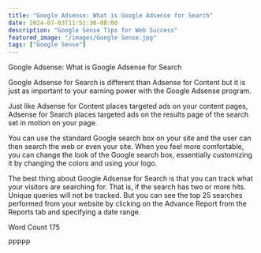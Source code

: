 ```yaml
---
title: "Google Adsense: What is Google Adsense for Search"
date: 2024-07-03T11:51:30-08:00
description: "Google Sense Tips for Web Success"
featured_image: "/images/Google Sense.jpg"
tags: ["Google Sense"]
---
```


Google Adsense: What is Google Adsense for Search

Google Adsense for Search is different than Adsense for Content but it is just as important to your earning power with the Google Adsense program.

Just like Adsense for Content places targeted ads on your content pages, Adsense for Search places targeted ads on the results page of the search set in motion on your page.

You can use the standard Google search box on your site and the user can then search the web or even your site. When you feel more comfortable, you can change the look of the Google search box, essentially customizing it by changing the colors and using your logo.

The best thing about Google Adsense for Search is that you can track what your visitors are searching for.  That is, if the search has two or more hits.  Unique queries will not be tracked.  But you can see the top 25 searches performed from your website by clicking on the Advance Report from the Reports tab and specifying a date range.

Word Count 175

PPPPP
